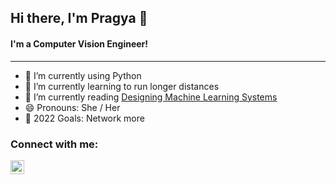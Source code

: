 ## Hi there, I'm Pragya 👋


#### I'm a Computer Vision Engineer!
---

- 🔭 I’m currently using Python
- 🌱 I’m currently learning to run longer distances
- :book: I’m currently reading [Designing Machine Learning Systems](https://www.goodreads.com/book/show/60715378-designing-machine-learning-systems)
- 😄 Pronouns: She / Her
- 🥅 2022 Goals: Network more
<!-- - ⚡ Fun fact: -->

### Connect with me:
[<img align="left" alt="Pragya | LinkedIn" width="22px" src="https://cdn.jsdelivr.net/npm/simple-icons@v3/icons/linkedin.svg" />](https://www.linkedin.com/in/pragyajswl/)

